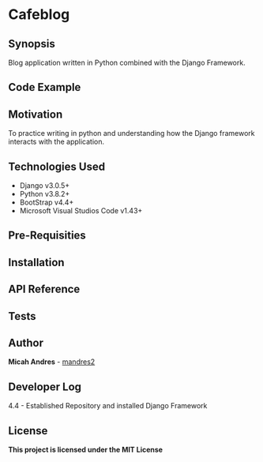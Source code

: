 # Cafeblog

## Synopsis
Blog application written in Python combined with the Django Framework.

## Code Example



## Motivation
To practice writing in python and understanding how the Django framework interacts with the application.


## Technologies Used
* Django v3.0.5+
* Python v3.8.2+
* BootStrap v4.4+
* Microsoft Visual Studios Code v1.43+

## Pre-Requisities


## Installation



## API Reference


## Tests


## Author
**Micah Andres** - [mandres2](https://github.com/mandres2)

## Developer Log
4.4 - Established Repository and installed Django Framework


## License

**This project is licensed under the MIT License**
